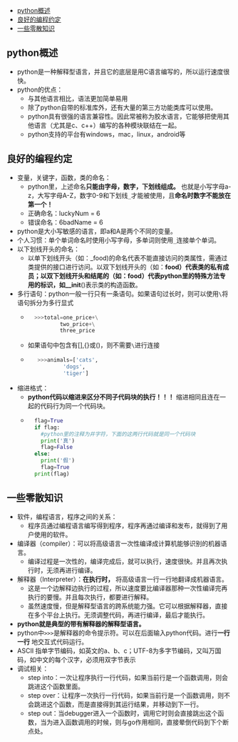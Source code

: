 <!-- TOC -->

- [python概述](#python%e6%a6%82%e8%bf%b0)
- [良好的编程约定](#%e8%89%af%e5%a5%bd%e7%9a%84%e7%bc%96%e7%a8%8b%e7%ba%a6%e5%ae%9a)
- [一些零散知识](#%e4%b8%80%e4%ba%9b%e9%9b%b6%e6%95%a3%e7%9f%a5%e8%af%86)

<!-- /TOC -->

## python概述

 - python是一种解释型语言，并且它的底层是用C语言编写的，所以运行速度很快。
 - python的优点：
	 - 与其他语言相比，语法更加简单易用
	 - 除了python自带的标准库外，还有大量的第三方功能类库可以使用。
	 - python具有很强的语言兼容性。因此常被称为胶水语言，它能够把使用其他语言（尤其是c、c++）编写的各种模块联结在一起。
	 - python支持的平台有windows，mac，linux，android等

## 良好的编程约定

 - 变量，关键字，函数，类的命名：
	 - python里，上述命名**只能由字母，数字，下划线组成。** 也就是小写字母a-z，大写字母A-Z，数字0-9和下划线`_`才能被使用，且**命名时数字不能放在第一个！**
	 - 正确命名：luckyNum = 6
	 - 错误命名：6badName = 6
 - python是大小写敏感的语言，即a和A是两个不同的变量。
 - 个人习惯：单个单词命名时使用小写字母，多单词则使用`_`连接单个单词。
 - 以下划线开头的命名：
	 - 以单下划线开头（如：_food)的命名代表不能直接访问的类属性，需通过类提供的接口进行访问。以双下划线开头的（如：__food）代表类的私有成员；以双下划线开头和结尾的（如：__food__）代表python里的特殊方法专用的标识，如__init__()表示类的构造函数。
 - 多行语句：python一般一行只有一条语句。如果语句过长时，则可以使用`\`将语句拆分为多行显式
	 - ```python
		 >>>total=one_price+\
				 two_price+\
				 three_price
		```
	- 如果语句中包含有[],{}或()，则不需要`\`进行连接
	- ```python
		 >>>animals=['cats',
				 'dogs',
				 'tiger']
		```
- 缩进格式：
	- **python代码以缩进来区分不同子代码块的执行！！！** 缩进相同且连在一起的代码行为同一个代码块。
	- ```python
		flag=True
		if flag:
		  #python里的注释为井字符，下面的这两行代码就是同一个代码块
		  print('真')
		  flag=False
		else:
		  print('假')
		  flag=True
		print(flag)
		```

## 一些零散知识
 - 软件，编程语言，程序之间的关系：
	 - 程序员通过编程语言编写得到程序，程序再通过编译和发布，就得到了用户使用的软件。
 - 编译器（compiler）：可以将高级语言一次性编译成计算机能够识别的机器语言。
	 - 编译过程是一次性的，编译完成后，就可以执行，速度很快。并且再次执行时，无须再进行编译。
 - 解释器（Interpreter）：**在执行时，** 将高级语言一行一行地翻译成机器语言。
	 - 这是一个边解释边执行的过程，所以速度要比编译器那种一次性编译完再执行的要慢。并且每次执行，都要进行解释。
	 - 虽然速度慢，但是解释型语言的跨系统能力强。它可以根据解释器，直接在多个平台上执行。无须调整代码，再进行编译，最后才能执行。
 - **python就是典型的带有解释器的解释型语言。**
 - python中`>>>`是解释器的命令提示符。可以在后面输入python代码。进行**一行一行** 地交互式代码运行。
 - ASCII 指单字节编码，如英文的a、b、c；UTF-8为多字节编码，又叫万国码，如中文的每个汉字，必须用双字节表示
 - 调试相关：
	 - step into：一次让程序执行一行代码，如果当前行是一个函数调用，则会跳进这个函数里面。
	 - step over：让程序一次执行一行代码，如果当前行是一个函数调用，则不会跳进这个函数，而是直接得到其运行结果，并移动到下一行。
	 - step out：当debugger进入一个函数时，调用它时则会直接跳出这个函数，当为进入函数调用的时候，则与go作用相同，直接晕倒代码到下个断点处。

